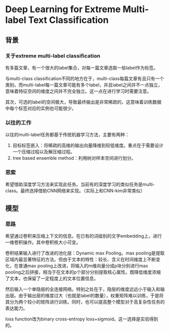 # Deep Learning for Extreme Multi-label Text Classification
## 背景
### 关于extreme multi-label classification
有多篇文章，有一个很大的label集合，对每一篇文章选取一些label作为标签。

与multi-class classification不同的地方在于，multi-class每篇文章有且只有一个类别。而multi-label每一篇文章可能有多个label，并且label之间并不一点独立，意味着特征空间的维度之间并不完全独立。这一点在进行学习时需要注意。

其次，可选的label的空间极大，导致最终输出是非常稀疏的，这意味着训练数据中每个标签对应的实例也可能很少。

### 以往的工作
以往的multi-label任务都基于传统机器学习方法，主要有两种：
1. 目标标签嵌入：将稀疏的高维的输出向量降维到较低维度。重点在于需要设计一个压缩过程以及解压缩过程。
2. tree based ensemble method：利用树对样本空间进行划分。

### 思索
希望借助深度学习方法来实现此任务。当前有的深度学习的类似任务是multi-class。最终选择借助CNN网络来实现。（实际上和CNN-kim非常类似）

## 模型
### 思路
希望通过卷积来压缩上下文的信息。在已有的词级别的文字embedding上，进行一维卷积操作。其中卷积核大小可变。

卷积结果输入进行了改进的池化层：Dynamic max Pooling。max pooling是提取区域内最显著特征的方法。但由于文本的特性：较长、含义在时间维度上不断变化，在普通max pooling上改进，将输入的m维向量分成p块分别进行max pooling之后拼接，相当于在文本的p个部分分别提取核心属性。既降低维度浓缩了文本，也保留了一定程度上的文本位置信息。

然后输入一个单隐层的全连接网络。特别之处在于，隐层的维度远远小于输入和输出层。由于输出层的维度过大（也就是label的数量），权重矩阵难以训练，于是将其分为两个较小的矩阵进行训练。同时，也可以提高整个模型对于高复杂性任务的表达能力。

loss function改为binary cross-entropy loss+sigmoid。这一选择是实验得到的。
